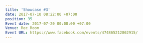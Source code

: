 ```yaml
---
title: 'Showcase #3'
date: 2017-07-10 08:22:00 +07:00
position: 35
Event date: 2017-07-20 00:00:00 +07:00
Venue: Rec Room
Event URL: https://www.facebook.com/events/474865212862915/
---
```


